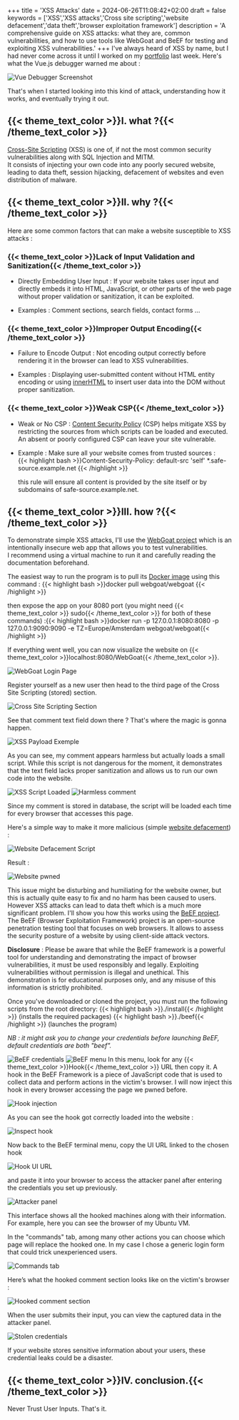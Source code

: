 +++
title = 'XSS Attacks'
date = 2024-06-26T11:08:42+02:00
draft = false
keywords = ['XSS','XSS attacks','Cross site scripting','website defacement','data theft','browser exploitation framework']
description = 'A comprehensive guide on XSS attacks: what they are, common vulnerabilities, and how to use tools like WebGoat and BeEF for testing and exploiting XSS vulnerabilities.'
+++
I've always heard of XSS by name, but I had never come across it until I worked on my [portfolio](https://olivierandriko.com) last week. Here's what the Vue.js debugger warned me about :

![Vue Debugger Screenshot](/posts_images/xss-attacks/xss1.png)

That's when I started looking into this kind of attack, understanding how it works, and eventually trying it out.

## {{< theme_text_color >}}I. what ?{{< /theme_text_color >}}  

[Cross-Site Scripting](https://en.wikipedia.org/wiki/Cross-site_scripting) (XSS) is one of, if not the most common security vulnerabilities along with SQL Injection and MITM.  
It consists of injecting your own code into any poorly secured website, leading to data theft, session hijacking, defacement of websites and even distribution of malware.

## {{< theme_text_color >}}II. why ?{{< /theme_text_color >}}  

Here are some common factors that can make a website susceptible to XSS attacks :

### {{< theme_text_color >}}Lack of Input Validation and Sanitization{{< /theme_text_color >}}  

- Directly Embedding User Input : If your website takes user input and directly embeds it into HTML, JavaScript, or other parts of the web page without proper validation or sanitization, it can be exploited.  

- Examples : Comment sections, search fields, contact forms ...

### {{< theme_text_color >}}Improper Output Encoding{{< /theme_text_color >}}  

- Failure to Encode Output : Not encoding output correctly before rendering it in the browser can lead to XSS vulnerabilities. 

- Examples : Displaying user-submitted content without HTML entity encoding or using [innerHTML](https://www.w3schools.com/jsref/prop_html_innerhtml.asp) to insert user data into the DOM without proper sanitization.

### {{< theme_text_color >}}Weak CSP{{< /theme_text_color >}}  

- Weak or No CSP : [Content Security Policy](https://developer.mozilla.org/fr/docs/Web/HTTP/CSP) (CSP) helps mitigate XSS by restricting the sources from which scripts can be loaded and executed. An absent or poorly configured CSP can leave your site vulnerable.

- Example : Make sure all your website comes from trusted sources :  
{{< highlight bash >}}Content-Security-Policy: default-src 'self' *.safe-source.example.net {{< /highlight >}} 

    this rule will ensure all content is provided by the site itself or by subdomains of safe-source.example.net.

## {{< theme_text_color >}}III. how ?{{< /theme_text_color >}}  
To demonstrate simple XSS attacks, I'll use the [WebGoat project](https://owasp.org/www-project-webgoat/) which is an intentionally  insecure web app that allows you to test vulnerabilities.  
I recommend using a virtual machine to run it and carefully reading the documentation beforehand.  

The easiest way to run the program is to pull its [Docker image](https://hub.docker.com/r/webgoat/webgoat) using this command : 
{{< highlight bash >}}docker pull webgoat/webgoat {{< /highlight >}} 

then expose the app on your 8080 port (you might need {{< theme_text_color >}}  sudo{{< /theme_text_color >}}   for both of these commands) :{{< highlight bash >}}docker run -p 127.0.0.1:8080:8080 -p 127.0.0.1:9090:9090 -e TZ=Europe/Amsterdam webgoat/webgoat{{< /highlight >}} 

If everything went well, you can now visualize the website on {{< theme_text_color >}}localhost:8080/WebGoat{{< /theme_text_color >}}. 

![WebGoat Login Page](/posts_images/xss-attacks/xss2.png)

Register yourself as a new user then head to the third page of the Cross Site Scripting (stored) section.

![Cross Site Scripting Section](/posts_images/xss-attacks/xss3.png)

See that comment text field down there ? That's where the magic is gonna happen.

![XSS Payload Exemple](/posts_images/xss-attacks/xss4.png)

As you can see, my comment appears harmless but actually loads a small script. While this script is not dangerous for the moment, it demonstrates that the text field lacks proper sanitization and allows us to run our own code into the website.

![XSS Script Loaded](/posts_images/xss-attacks/xss5.png)
![Harmless comment](/posts_images/xss-attacks/xss6.png)  

Since my comment is stored in database, the script will be loaded each time for every browser that accesses this page.

Here's a simple way to make it more malicious (simple [website defacement](https://en.wikipedia.org/wiki/Website_defacement)) :

![Website Defacement Script](/posts_images/xss-attacks/xss7.png)  

Result : 

![Website pwned](/posts_images/xss-attacks/xss8.png) 

This issue might be disturbing and humiliating for the website owner, but this is actually quite easy to fix and no harm has been caused to users.  
However XSS attacks can lead to data theft which is a much more significant problem.
I'll show you how this works using the [BeEF project](https://beefproject.com/). The BeEF (Browser Exploitation Framework) project is an open-source penetration testing tool that focuses on web browsers. It allows to assess the security posture of a website by using client-side attack vectors.  

**Disclosure** : Please be aware that while the BeEF framework is a powerful tool for understanding and demonstrating the impact of browser vulnerabilities, it must be used responsibly and legally. Exploiting vulnerabilities without permission is illegal and unethical. This demonstration is for educational purposes only, and any misuse of this information is strictly prohibited.  

Once you've downloaded or cloned the project, you must run the following scripts from the root directory:
{{< highlight bash >}}./install{{< /highlight >}} (installs the required packages)
{{< highlight bash >}}./beef{{< /highlight >}} (launches the program)

*NB : it might ask you to change your credentials before launching BeEF, default credentials are both "beef".*

![BeEF credentials](/posts_images/xss-attacks/xss9.png) 
![BeEF menu](/posts_images/xss-attacks/xss10.png) 
In this menu, look for any {{< theme_text_color >}}Hook{{< /theme_text_color >}} URL then copy it. A hook in the BeEF Framework is a piece of JavaScript code that is used to collect data and perform actions in the victim's browser.
I will now inject this hook in every browser accessing the page we pwned before.

![Hook injection](/posts_images/xss-attacks/xss11.png) 

As you can see the hook got correctly loaded into the website :

![Inspect hook](/posts_images/xss-attacks/xss12.png) 

Now back to the BeEF terminal menu, copy the UI URL linked to the chosen hook

![Hook UI URL](/posts_images/xss-attacks/xss13.png) 

and paste it into your browser to access the attacker panel after entering the credentials you set up previously.

![Attacker panel](/posts_images/xss-attacks/xss14.png) 

This interface shows all the hooked machines along with their information. For example, here you can see the browser of my Ubuntu VM.

In the "commands" tab, among many other actions you can choose which page will replace the hooked one. In my case I chose a generic login form that could trick unexperienced users.

![Commands tab](/posts_images/xss-attacks/xss15.png) 

Here’s what the hooked comment section looks like on the victim's browser :

![Hooked comment section](/posts_images/xss-attacks/xss16.png) 

When the user submits their input, you can view the captured data in the attacker panel.

![Stolen credentials](/posts_images/xss-attacks/xss17.png) 

If your website stores sensitive information about your users, these credential leaks could be a disaster.

## {{< theme_text_color >}}IV. conclusion.{{< /theme_text_color >}}  

Never Trust User Inputs. That's it.